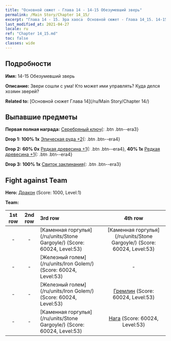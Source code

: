 ```yaml
---
title: "Основной сюжет - Глава 14 - 14-15 Обезумевший зверь"
permalink: /Main Story/Chapter 14_15/
excerpt: "Глава 14 - 15. Эра хаоса  Основной сюжет - Глава 14_15. 14-15 Обезумевший зверь"
last_modified_at: 2021-04-27
locale: ru
ref: "Chapter 14_15.md"
toc: false
classes: wide
---
```


## Подробности

 **Имя:** 14-15 Обезумевший зверь

 **Описание:** Звери сошли с ума! Кто может ими управлять? Куда делся хозяин зверей?

 **Related to:** [Основной сюжет Глава 14](/ru/Main Story/Chapter 14/)

## Выпавшие предметы

 **Первая полная награда:** [Серебряный ключ](/ItemsRU/con_693/){: .btn .btn--era3}

 **Drop 1:** **100% 1x** [Эпическая руда +2](/ItemsRU/mat_47/){: .btn .btn--era4}

 **Drop 2:** **60% 0x** [Редкая древесина +1](/ItemsRU/mat_41/){: .btn .btn--era4}, **40% 1x** [Редкая древесина +1](/ItemsRU/mat_41/){: .btn .btn--era4}

 **Drop 3:** **100% 1x** [Свиток заклинания](/ItemsRU/con_694/){: .btn .btn--era3}


## Fight against Team
 **Hero:** [Дракон](/ru/heroes/Dracon/) (Score: 1000, Level:1)

 **Team:**


  | 1st row | 2nd row | 3rd row | 4th row |
  |:----:|:----:|:----|:----:|
  | - | - | [Каменная горгулья](/ru/units/Stone Gargoyle/) (Score: 60024, Level:53)  | [Каменная горгулья](/ru/units/Stone Gargoyle/) (Score: 60024, Level:53)  |
  | - | - | [Железный голем](/ru/units/Iron Golem/) (Score: 60024, Level:53)  | - |
  | - | - | [Железный голем](/ru/units/Iron Golem/) (Score: 60024, Level:53)  | [Гремлин](/ru/units/Gremlin/) (Score: 60024, Level:53)  |
  | - | - | [Каменная горгулья](/ru/units/Stone Gargoyle/) (Score: 60024, Level:53)  | [Нага](/ru/units/Naga/) (Score: 60024, Level:53)  |


